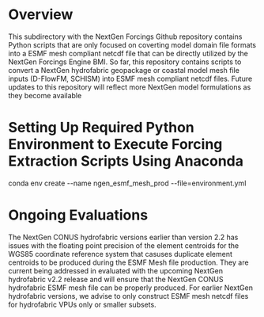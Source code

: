 # Overview
This subdirectory with the NextGen Forcings Github repository contains Python scripts that are only focused on coverting model domain file formats into a ESMF mesh compliant netcdf file that can be directly utilized by the NextGen Forcings Engine BMI. So far, this repository contains scripts to convert a NextGen hydrofabric geopackage or coastal model mesh file inputs (D-FlowFM, SCHISM) into ESMF mesh compliant netcdf files. Future updates to this repository will reflect more NextGen model formulations as they become available 

# Setting Up Required Python Environment to Execute Forcing Extraction Scripts Using Anaconda
conda env create --name ngen_esmf_mesh_prod --file=environment.yml

# Ongoing Evaluations
The NextGen CONUS hydrofabric versions earlier than version 2.2 has issues with the floating point precision of the element centroids for the WGS85 coordinate reference system that casuses duplicate element centroids to be produced during the ESMF Mesh file production. They are current being addressed in evaluated with the upcoming NextGen hydrofabric v2.2 release and will ensure that the NextGen CONUS hydrofabric ESMF mesh file can be properly produced. For earlier NextGen hydrofabric versions, we advise to only construct ESMF mesh netcdf files for hydrofabric VPUs only or smaller subsets. 
